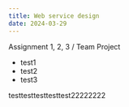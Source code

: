 ```yaml
---
title: Web service design
date: 2024-03-29
---
```


Assignment 1, 2, 3 / Team Project

<!--more-->

- test1
- test2
- test3

testtesttesttesttest22222222

